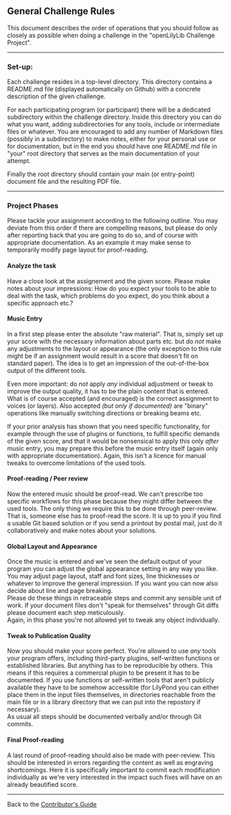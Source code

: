 ## General Challenge Rules

This document describes the order of operations that you should follow
as closely as possible when doing a challenge in the "openLilyLib
Challenge Project".

---

### Set-up:

Each challenge resides in a top-level directory. This directory contains
a README.md file (displayed automatically on Github) with a concrete
description of the given challenge.

For each participating program (or participant) there will be a dedicated
subdirectory within the challenge directory. Inside this directory you
can do what you want, adding subdirectories for any tools, include or
intermediate files or whatever. You are encouraged to add any number of Markdown files (possibly in a subdirectory) to make notes, either for
your personal use or for documentation, but in the end you should have one
README.md file in "your" root directory that serves as the main
documentation of your attempt.

Finally the root directory should contain your main (or entry-point)
document file and the resulting PDF file.

---

### Project Phases

Please tackle your assignment according to the following outline. You
may deviate from this order if there are compelling reasons,
but please do only after reporting back that you are going to do so,
and of course with appropriate documentation. As an example it may make
sense to temporarily modify page layout for proof-reading.

#### Analyze the task

Have a close look at the assignement and the given score. Please make
notes about your impressions: How do you expect your tools to be able
to deal with the task, which problems do you expect, do you think
about a specific approach etc.?

#### Music Entry

In a first step please enter the absolute "raw material". That is,
simply set up your score with the necessary information about parts etc.
but do *not* make any adjustments to the layout or appearance (the only
exception to this rule might be if an assignment would result in a score
that doesn't fit on standard paper). The idea is to get an impression
of the out-of-the-box output of the different tools.

Even more important: do *not* apply *any* individual adjustment or tweak
to improve the output quality, it has to be the plain content that is entered. What is of course accepted (and encouraged) is the correct
assignment to voices (or layers). Also accepted *(but only if 
documented)* are "binary" operations like manually switching directions or breaking beams etc.

If your prior analysis has shown that you need specific functionality,
for example through the use of plugins or functions, to fulfill specific
demands of the given score, and that it would be nonsensical to apply
this only *after* music entry, you may prepare this before the music
entry itself (again only with appropriate documentation). Again, this
isn't a licence for manual tweaks to overcome limitations of the used
tools.

#### Proof-reading / Peer review

Now the entered music should be proof-read. We can't prescribe too
specific workflows for this phase because they might differ between
the used tools. The only thing we require this to be done through
peer-review. That is, someone else has to proof-read the score. It is
up to you if you find a usable Git based solution or if you send a
printout by postal mail, just do it collaboratively and make notes
about your solutions.

#### Global Layout and Appearance

Once the music is entered and we've seen the default output of your
program you can adjust the global appearance setting in any way you
like. You may adjust page layout, staff and font sizes, line thicknesses
or whatever to improve the general impression. If you want you can now
also decide about line and page breaking.  
Please do these things in retraceable steps and commit any sensible unit
of work. If your document files don't "speak for themselves" through
Git diffs please document each step meticulously.  
Again, in this phase you're not allowed yet to tweak any object
individually.

#### Tweak to Publication Quality

Now you should make your score perfect. You're allowed to use *any*
tools your program offers, including third-party plugins, self-written
functions or established libraries. But anything has to be reproducible
by others. This means if this requires a commercial plugin to be present
it has to be documented. If you use functions or self-written tools
that aren't publicly available they have to be somehow accessible
(for LilyPond you can either place them in the input files themselves,
in directories reachable from the main file or in a library directory
that we can put into the repostory if necessary).  
As usual all steps should be documented verbally and/or through Git
commits.

#### Final Proof-reading

A last round of proof-reading should also be made with peer-review.
This should be interested in errors regarding the content as well as
engraving shortcomings. Here it is specifically important to commit
each modification individually as we're very interested in the impact
such fixes will have on an already beautified score.

---

Back to the [Contributor's Guide](README.md)
